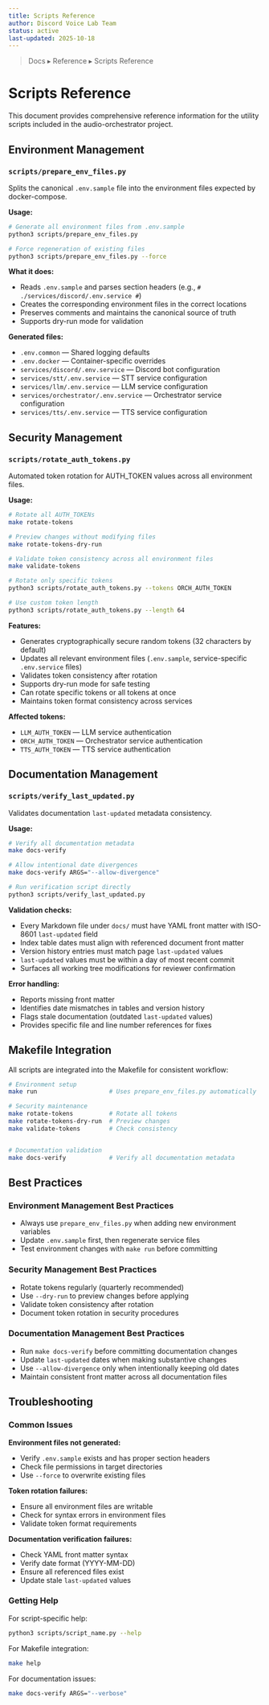 ```yaml
---
title: Scripts Reference
author: Discord Voice Lab Team
status: active
last-updated: 2025-10-18
---
```


<!-- markdownlint-disable-next-line MD041 -->
> Docs ▸ Reference ▸ Scripts Reference

# Scripts Reference

This document provides comprehensive reference information for the utility scripts included in the audio-orchestrator project.

## Environment Management

### `scripts/prepare_env_files.py`

Splits the canonical `.env.sample` file into the environment files expected by docker-compose.

**Usage:**

```bash
# Generate all environment files from .env.sample
python3 scripts/prepare_env_files.py

# Force regeneration of existing files
python3 scripts/prepare_env_files.py --force
```

**What it does:**

- Reads `.env.sample` and parses section headers (e.g., `# ./services/discord/.env.service #`)
- Creates the corresponding environment files in the correct locations
- Preserves comments and maintains the canonical source of truth
- Supports dry-run mode for validation

**Generated files:**

- `.env.common` — Shared logging defaults
- `.env.docker` — Container-specific overrides
- `services/discord/.env.service` — Discord bot configuration
- `services/stt/.env.service` — STT service configuration
- `services/llm/.env.service` — LLM service configuration
- `services/orchestrator/.env.service` — Orchestrator service configuration
- `services/tts/.env.service` — TTS service configuration

## Security Management

### `scripts/rotate_auth_tokens.py`

Automated token rotation for AUTH_TOKEN values across all environment files.

**Usage:**

```bash
# Rotate all AUTH_TOKENs
make rotate-tokens

# Preview changes without modifying files
make rotate-tokens-dry-run

# Validate token consistency across all environment files
make validate-tokens

# Rotate only specific tokens
python3 scripts/rotate_auth_tokens.py --tokens ORCH_AUTH_TOKEN

# Use custom token length
python3 scripts/rotate_auth_tokens.py --length 64
```

**Features:**

- Generates cryptographically secure random tokens (32 characters by default)
- Updates all relevant environment files (`.env.sample`, service-specific `.env.service` files)
- Validates token consistency after rotation
- Supports dry-run mode for safe testing
- Can rotate specific tokens or all tokens at once
- Maintains token format consistency across services

**Affected tokens:**

- `LLM_AUTH_TOKEN` — LLM service authentication
- `ORCH_AUTH_TOKEN` — Orchestrator service authentication  
- `TTS_AUTH_TOKEN` — TTS service authentication

## Documentation Management

### `scripts/verify_last_updated.py`

Validates documentation `last-updated` metadata consistency.

**Usage:**

```bash
# Verify all documentation metadata
make docs-verify

# Allow intentional date divergences
make docs-verify ARGS="--allow-divergence"

# Run verification script directly
python3 scripts/verify_last_updated.py
```

**Validation checks:**

- Every Markdown file under `docs/` must have YAML front matter with ISO-8601 `last-updated` field
- Index table dates must align with referenced document front matter
- Version history entries must match page `last-updated` values
- `last-updated` values must be within a day of most recent commit
- Surfaces all working tree modifications for reviewer confirmation

**Error handling:**

- Reports missing front matter
- Identifies date mismatches in tables and version history
- Flags stale documentation (outdated `last-updated` values)
- Provides specific file and line number references for fixes

## Makefile Integration

All scripts are integrated into the Makefile for consistent workflow:

```bash
# Environment setup
make run                    # Uses prepare_env_files.py automatically

# Security maintenance  
make rotate-tokens          # Rotate all tokens
make rotate-tokens-dry-run  # Preview changes
make validate-tokens        # Check consistency


# Documentation validation
make docs-verify            # Verify all documentation metadata
```

## Best Practices

### Environment Management Best Practices

- Always use `prepare_env_files.py` when adding new environment variables
- Update `.env.sample` first, then regenerate service files
- Test environment changes with `make run` before committing

### Security Management Best Practices

- Rotate tokens regularly (quarterly recommended)
- Use `--dry-run` to preview changes before applying
- Validate token consistency after rotation
- Document token rotation in security procedures

### Documentation Management Best Practices

- Run `make docs-verify` before committing documentation changes
- Update `last-updated` dates when making substantive changes
- Use `--allow-divergence` only when intentionally keeping old dates
- Maintain consistent front matter across all documentation files

## Troubleshooting

### Common Issues

**Environment files not generated:**

- Verify `.env.sample` exists and has proper section headers
- Check file permissions in target directories
- Use `--force` to overwrite existing files

**Token rotation failures:**

- Ensure all environment files are writable
- Check for syntax errors in environment files
- Validate token format requirements

**Documentation verification failures:**

- Check YAML front matter syntax
- Verify date format (YYYY-MM-DD)
- Ensure all referenced files exist
- Update stale `last-updated` values

### Getting Help

For script-specific help:

```bash
python3 scripts/script_name.py --help
```

For Makefile integration:

```bash
make help
```

For documentation issues:

```bash
make docs-verify ARGS="--verbose"
```
